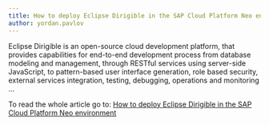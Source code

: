 ```yaml
---
title: How to deploy Eclipse Dirigible in the SAP Cloud Platform Neo environment
author: yordan.pavlov
---
```


Eclipse Dirigible is an open-source cloud development platform, that provides capabilities for end-to-end development process from database modeling and management, through RESTful services using server-side JavaScript, to pattern-based user interface generation, role based security, external services integration, testing, debugging, operations and monitoring ...


To read the whole article go to: [How to deploy Eclipse Dirigible in the SAP Cloud Platform Neo environment](https://blogs.sap.com/2020/03/15/how-to-deploy-eclipse-dirigible-in-the-sap-cloud-platform-neo-environment/)

